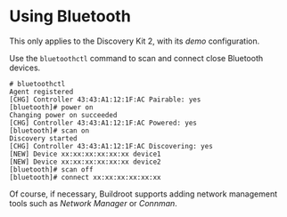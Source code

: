 # Using Bluetooth

This only applies to the Discovery Kit 2, with its *demo* configuration.

Use the `bluetoothctl` command to scan and connect close Bluetooth devices.
```
# bluetoothctl
Agent registered
[CHG] Controller 43:43:A1:12:1F:AC Pairable: yes
[bluetooth]# power on
Changing power on succeeded
[CHG] Controller 43:43:A1:12:1F:AC Powered: yes
[bluetooth]# scan on
Discovery started
[CHG] Controller 43:43:A1:12:1F:AC Discovering: yes
[NEW] Device xx:xx:xx:xx:xx:xx device1
[NEW] Device xx:xx:xx:xx:xx:xx device2
[bluetooth]# scan off
[bluetooth]# connect xx:xx:xx:xx:xx:xx
```

Of course, if necessary, Buildroot supports adding network management
tools such as *Network Manager* or *Connman*.
